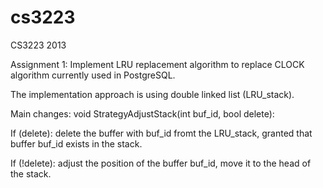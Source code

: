 cs3223
======

CS3223 2013

Assignment 1: Implement LRU replacement algorithm to replace CLOCK algorithm currently used in PostgreSQL.

The implementation approach is using double linked list (LRU_stack).

Main changes:
void StrategyAdjustStack(int buf_id, bool delete):

If (delete): delete the buffer with buf_id fromt the LRU_stack, granted that buffer buf_id exists in the stack.

If (!delete): adjust the position of the buffer buf_id, move it to the head of the stack.

